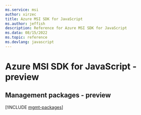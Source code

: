 ```yaml
---
ms.service: msi
author: xirzec
title: Azure MSI SDK for JavaScript
ms.author: jeffish
description: Reference for Azure MSI SDK for JavaScript
ms.data: 08/15/2022
ms.topic: reference
ms.devlang: javascript
---
```

# Azure MSI SDK for JavaScript - preview

## Management packages - preview
[!INCLUDE [mgmt-packages](msi-mgmt-index.md)]